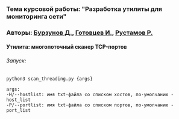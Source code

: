 ### Тема курсовой работы: "Разработка утилиты для мониторинга сети"
### Авторы: [Бурзунов Д.](https://github.com/Aranatell), [Готовцев И.](https://github.com/xotohop), [Рустамов Р.](https://github.com/fewva)

#### Утилита: многопоточный сканер TCP-портов

###### Запуск:
    
    python3 scan_threading.py {args}
    
    args:
    -H/--hostlist: имя txt-файла со списком хостов, по-умолчанию - host_list
    -P/--portlist: имя txt-файла со списком портов, по-умолчанию - port_list
